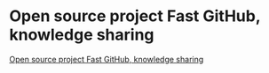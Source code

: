 # Open source project Fast GitHub, knowledge sharing
[Open source project Fast GitHub, knowledge sharing](https://aiwithcloud.com/2022/09/16/open_source_project_fast_github_knowledge_sharing/)